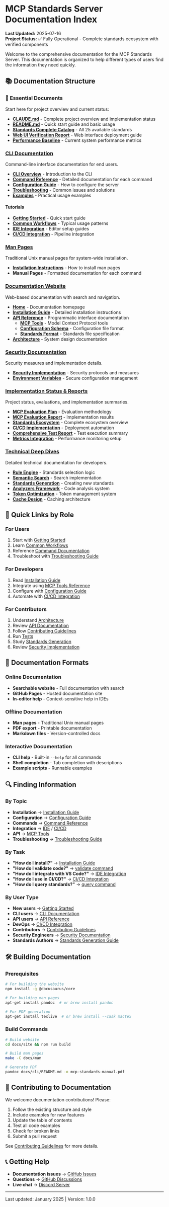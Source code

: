 # MCP Standards Server Documentation Index

**Last Updated:** 2025-07-16  
**Project Status:** ✅ Fully Operational - Complete standards ecosystem with verified components

Welcome to the comprehensive documentation for the MCP Standards Server. This documentation is organized to help different types of users find the information they need quickly.

## 📚 Documentation Structure

### 🎯 Essential Documents
Start here for project overview and current status:

- **[CLAUDE.md](../CLAUDE.md)** - Complete project overview and implementation status
- **[README.md](../README.md)** - Quick start guide and basic usage
- **[Standards Complete Catalog](../STANDARDS_COMPLETE_CATALOG.md)** - All 25 available standards
- **[Web UI Verification Report](../WEB_UI_DEPLOYMENT_VERIFICATION_REPORT.md)** - Web interface deployment guide
- **[Performance Baseline](../benchmarks/PERFORMANCE_BASELINE.md)** - Current system performance metrics

### [CLI Documentation](./cli/)
Command-line interface documentation for end users.

- **[CLI Overview](./cli/README.md)** - Introduction to the CLI
- **[Command Reference](./cli/commands/)** - Detailed documentation for each command
- **[Configuration Guide](./cli/configuration.md)** - How to configure the server
- **[Troubleshooting](./cli/troubleshooting.md)** - Common issues and solutions
- **[Examples](./cli/examples/)** - Practical usage examples

#### Tutorials
- **[Getting Started](./cli/tutorials/getting-started.md)** - Quick start guide
- **[Common Workflows](./cli/tutorials/common-workflows.md)** - Typical usage patterns
- **[IDE Integration](./cli/tutorials/ide-integration.md)** - Editor setup guides
- **[CI/CD Integration](./cli/tutorials/cicd-integration.md)** - Pipeline integration

### [Man Pages](./man/)
Traditional Unix manual pages for system-wide installation.

- **[Installation Instructions](./man/README.md)** - How to install man pages
- **Manual Pages** - Formatted documentation for each command

### [Documentation Website](./site/)
Web-based documentation with search and navigation.

- **[Home](./site/index.md)** - Documentation homepage
- **[Installation Guide](./site/guides/installation.md)** - Detailed installation instructions
- **[API Reference](./site/api/)** - Programmatic interface documentation
  - **[MCP Tools](./site/api/mcp-tools.md)** - Model Context Protocol tools
  - **[Configuration Schema](./site/api/config-schema.md)** - Configuration file format
  - **[Standards Format](./site/api/standards-format.md)** - Standards file specification
- **[Architecture](./site/architecture/)** - System design documentation

### [Security Documentation](../SECURITY.md)
Security measures and implementation details.

- **[Security Implementation](../SECURITY_IMPLEMENTATION.md)** - Security protocols and measures
- **[Environment Variables](../ENVIRONMENT_VARIABLES.md)** - Secure configuration management

### [Implementation Status & Reports](./reports/)
Project status, evaluations, and implementation summaries.

- **[MCP Evaluation Plan](../MCP_EVALUATION_PLAN.md)** - Evaluation methodology
- **[MCP Evaluation Report](../MCP_EVALUATION_REPORT.md)** - Implementation results
- **[Standards Ecosystem](../STANDARDS_ECOSYSTEM.md)** - Complete ecosystem overview
- **[CI/CD Implementation](../CICD_IMPLEMENTATION_SUMMARY.md)** - Deployment automation
- **[Comprehensive Test Report](../COMPREHENSIVE_TEST_EXECUTION_REPORT.md)** - Test execution summary
- **[Metrics Integration](../METRICS_INTEGRATION.md)** - Performance monitoring setup

### [Technical Deep Dives](./technical/)
Detailed technical documentation for developers.

- **[Rule Engine](../src/core/standards/README_RULE_ENGINE.md)** - Standards selection logic
- **[Semantic Search](../src/core/standards/README_SEMANTIC_SEARCH.md)** - Search implementation  
- **[Standards Generation](../STANDARDS_GENERATION_GUIDE.md)** - Creating new standards
- **[Analyzers Framework](../src/analyzers/README.md)** - Code analysis system
- **[Token Optimization](./token-optimization.md)** - Token management system
- **[Cache Design](./cache/)** - Caching architecture

## 🎯 Quick Links by Role

### For Users
1. Start with [Getting Started](./cli/tutorials/getting-started.md)
2. Learn [Common Workflows](./cli/tutorials/common-workflows.md)
3. Reference [Command Documentation](./cli/commands/)
4. Troubleshoot with [Troubleshooting Guide](./cli/troubleshooting.md)

### For Developers
1. Read [Installation Guide](./site/guides/installation.md)
2. Integrate using [MCP Tools Reference](./site/api/mcp-tools.md)
3. Configure with [Configuration Guide](./cli/configuration.md)
4. Automate with [CI/CD Integration](./cli/tutorials/cicd-integration.md)

### For Contributors
1. Understand [Architecture](./site/architecture/)
2. Review [API Documentation](./site/api/)
3. Follow [Contributing Guidelines](../CONTRIBUTING_STANDARDS.md)
4. Run [Tests](../tests/README_SYNC_TESTS.md)
5. Study [Standards Generation](../STANDARDS_GENERATION_GUIDE.md)
6. Review [Security Implementation](../SECURITY_IMPLEMENTATION.md)

## 📖 Documentation Formats

### Online Documentation
- **Searchable website** - Full documentation with search
- **GitHub Pages** - Hosted documentation site
- **In-editor help** - Context-sensitive help in IDEs

### Offline Documentation
- **Man pages** - Traditional Unix manual pages
- **PDF export** - Printable documentation
- **Markdown files** - Version-controlled docs

### Interactive Documentation
- **CLI help** - Built-in `--help` for all commands
- **Shell completion** - Tab completion with descriptions
- **Example scripts** - Runnable examples

## 🔍 Finding Information

### By Topic
- **Installation** → [Installation Guide](./site/guides/installation.md)
- **Configuration** → [Configuration Guide](./cli/configuration.md)
- **Commands** → [Command Reference](./cli/commands/)
- **Integration** → [IDE](./cli/tutorials/ide-integration.md) / [CI/CD](./cli/tutorials/cicd-integration.md)
- **API** → [MCP Tools](./site/api/mcp-tools.md)
- **Troubleshooting** → [Troubleshooting Guide](./cli/troubleshooting.md)

### By Task
- **"How do I install?"** → [Installation Guide](./site/guides/installation.md)
- **"How do I validate code?"** → [validate command](./cli/commands/validate.md)
- **"How do I integrate with VS Code?"** → [IDE Integration](./cli/tutorials/ide-integration.md)
- **"How do I use in CI/CD?"** → [CI/CD Integration](./cli/tutorials/cicd-integration.md)
- **"How do I query standards?"** → [query command](./cli/commands/query.md)

### By User Type
- **New users** → [Getting Started](./cli/tutorials/getting-started.md)
- **CLI users** → [CLI Documentation](./cli/)
- **API users** → [API Reference](./site/api/)
- **DevOps** → [CI/CD Integration](./cli/tutorials/cicd-integration.md)
- **Contributors** → [Contributing Guidelines](../CONTRIBUTING_STANDARDS.md)
- **Security Engineers** → [Security Documentation](../SECURITY.md)
- **Standards Authors** → [Standards Generation Guide](../STANDARDS_GENERATION_GUIDE.md)

## 🛠️ Building Documentation

### Prerequisites
```bash
# For building the website
npm install -g @docusaurus/core

# For building man pages
apt-get install pandoc  # or brew install pandoc

# For PDF generation
apt-get install texlive  # or brew install --cask mactex
```

### Build Commands
```bash
# Build website
cd docs/site && npm run build

# Build man pages
make -C docs/man

# Generate PDF
pandoc docs/cli/README.md -o mcp-standards-manual.pdf
```

## 📝 Contributing to Documentation

We welcome documentation contributions! Please:

1. Follow the existing structure and style
2. Include examples for new features
3. Update the table of contents
4. Test all code examples
5. Check for broken links
6. Submit a pull request

See [Contributing Guidelines](../CONTRIBUTING_STANDARDS.md) for more details.

## 📞 Getting Help

- **Documentation issues** → [GitHub Issues](https://github.com/williamzujkowski/mcp-standards-server/issues)
- **Questions** → [GitHub Discussions](https://github.com/williamzujkowski/mcp-standards-server/discussions)
- **Live chat** → [Discord Server](https://discord.gg/mcp-standards)

---

Last updated: January 2025 | Version: 1.0.0